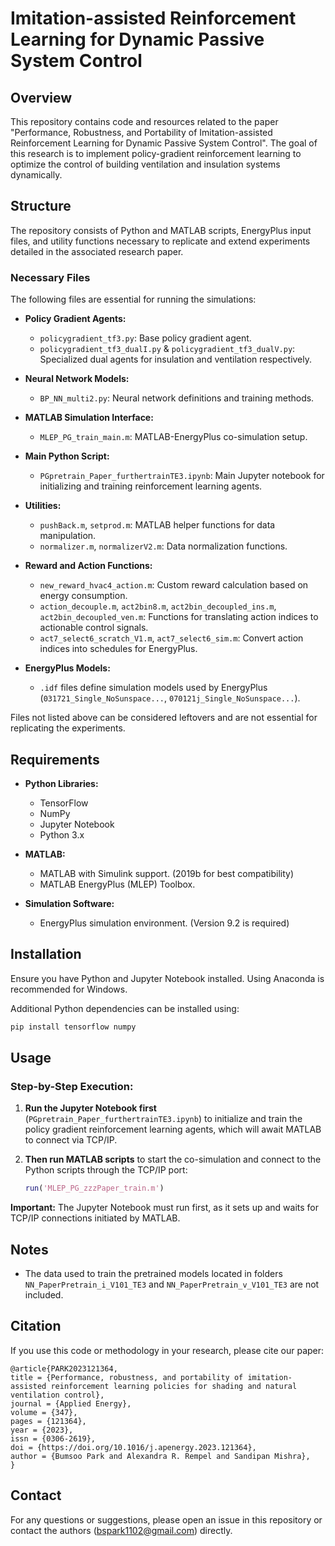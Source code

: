 # Imitation-assisted Reinforcement Learning for Dynamic Passive System Control

## Overview
This repository contains code and resources related to the paper "Performance, Robustness, and Portability of Imitation-assisted Reinforcement Learning for Dynamic Passive System Control". The goal of this research is to implement policy-gradient reinforcement learning to optimize the control of building ventilation and insulation systems dynamically.

## Structure
The repository consists of Python and MATLAB scripts, EnergyPlus input files, and utility functions necessary to replicate and extend experiments detailed in the associated research paper.

### Necessary Files

The following files are essential for running the simulations:

- **Policy Gradient Agents:**
  - `policygradient_tf3.py`: Base policy gradient agent.
  - `policygradient_tf3_dualI.py` & `policygradient_tf3_dualV.py`: Specialized dual agents for insulation and ventilation respectively.

- **Neural Network Models:**
  - `BP_NN_multi2.py`: Neural network definitions and training methods.

- **MATLAB Simulation Interface:**
  - `MLEP_PG_train_main.m`: MATLAB-EnergyPlus co-simulation setup.

- **Main Python Script:**
  - `PGpretrain_Paper_furthertrainTE3.ipynb`: Main Jupyter notebook for initializing and training reinforcement learning agents.

- **Utilities:**
  - `pushBack.m`, `setprod.m`: MATLAB helper functions for data manipulation.
  - `normalizer.m`, `normalizerV2.m`: Data normalization functions.

- **Reward and Action Functions:**
  - `new_reward_hvac4_action.m`: Custom reward calculation based on energy consumption.
  - `action_decouple.m`, `act2bin8.m`, `act2bin_decoupled_ins.m`, `act2bin_decoupled_ven.m`: Functions for translating action indices to actionable control signals.
  - `act7_select6_scratch_V1.m`, `act7_select6_sim.m`: Convert action indices into schedules for EnergyPlus.

- **EnergyPlus Models:**
  - `.idf` files define simulation models used by EnergyPlus (`031721_Single_NoSunspace...`, `070121j_Single_NoSunspace...`).

Files not listed above can be considered leftovers and are not essential for replicating the experiments.

## Requirements

- **Python Libraries:**
  - TensorFlow
  - NumPy
  - Jupyter Notebook
  - Python 3.x

- **MATLAB:**
  - MATLAB with Simulink support. (2019b for best compatibility)
  - MATLAB EnergyPlus (MLEP) Toolbox.

- **Simulation Software:**
  - EnergyPlus simulation environment. (Version 9.2 is required)

## Installation

Ensure you have Python and Jupyter Notebook installed. Using Anaconda is recommended for Windows.

Additional Python dependencies can be installed using:

```bash
pip install tensorflow numpy
```

## Usage

### Step-by-Step Execution:
1. **Run the Jupyter Notebook first** (`PGpretrain_Paper_furthertrainTE3.ipynb`) to initialize and train the policy gradient reinforcement learning agents, which will await MATLAB to connect via TCP/IP.

2. **Then run MATLAB scripts** to start the co-simulation and connect to the Python scripts through the TCP/IP port:
   ```matlab
   run('MLEP_PG_zzzPaper_train.m')
   ```

**Important:** The Jupyter Notebook must run first, as it sets up and waits for TCP/IP connections initiated by MATLAB.

## Notes
- The data used to train the pretrained models located in folders `NN_PaperPretrain_i_V101_TE3` and `NN_PaperPretrain_v_V101_TE3` are not included.

## Citation
If you use this code or methodology in your research, please cite our paper:

```
@article{PARK2023121364,
title = {Performance, robustness, and portability of imitation-assisted reinforcement learning policies for shading and natural ventilation control},
journal = {Applied Energy},
volume = {347},
pages = {121364},
year = {2023},
issn = {0306-2619},
doi = {https://doi.org/10.1016/j.apenergy.2023.121364},
author = {Bumsoo Park and Alexandra R. Rempel and Sandipan Mishra},
}
```

## Contact
For any questions or suggestions, please open an issue in this repository or contact the authors (bspark1102@gmail.com) directly.
